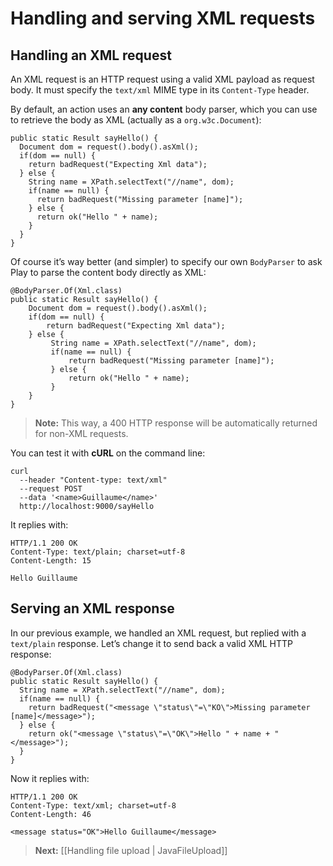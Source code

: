 # Handling and serving XML requests

## Handling an XML request

An XML request is an HTTP request using a valid XML payload as request body. It must specify the `text/xml` MIME type in its `Content-Type` header.

By default, an action uses an **any content** body parser, which you can use to retrieve the body as XML (actually as a `org.w3c.Document`):

```
public static Result sayHello() {
  Document dom = request().body().asXml();
  if(dom == null) {
    return badRequest("Expecting Xml data");
  } else {
    String name = XPath.selectText("//name", dom);
    if(name == null) {
      return badRequest("Missing parameter [name]");
    } else {
      return ok("Hello " + name);
    }
  }
}
```

Of course it’s way better (and simpler) to specify our own `BodyParser` to ask Play to parse the content body directly as XML:

```
@BodyParser.Of(Xml.class)
public static Result sayHello() {
    Document dom = request().body().asXml();
    if(dom == null) {
        return badRequest("Expecting Xml data");
    } else {
         String name = XPath.selectText("//name", dom);
         if(name == null) {
             return badRequest("Missing parameter [name]");
         } else {
             return ok("Hello " + name);
         }
    }
}
```

> **Note:** This way, a 400 HTTP response will be automatically returned for non-XML requests.

You can test it with **cURL** on the command line:

```
curl 
  --header "Content-type: text/xml" 
  --request POST 
  --data '<name>Guillaume</name>' 
  http://localhost:9000/sayHello
```

It replies with:

```
HTTP/1.1 200 OK
Content-Type: text/plain; charset=utf-8
Content-Length: 15

Hello Guillaume
```

## Serving an XML response

In our previous example, we handled an XML request, but replied with a `text/plain` response. Let’s change it to send back a valid XML HTTP response:

```
@BodyParser.Of(Xml.class)
public static Result sayHello() {
  String name = XPath.selectText("//name", dom);
  if(name == null) {
    return badRequest("<message \"status\"=\"KO\">Missing parameter [name]</message>");
  } else {
    return ok("<message \"status\"=\"OK\">Hello " + name + "</message>");
  }
}
```

Now it replies with:

```
HTTP/1.1 200 OK
Content-Type: text/xml; charset=utf-8
Content-Length: 46

<message status="OK">Hello Guillaume</message>
```

> **Next:** [[Handling file upload | JavaFileUpload]]
